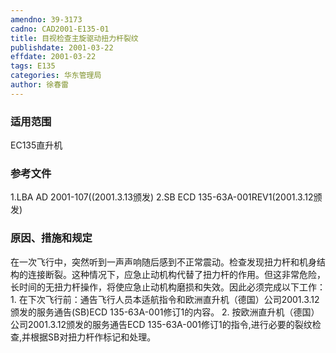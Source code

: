```yaml
---
amendno: 39-3173
cadno: CAD2001-E135-01
title: 目视检查主旋驱动扭力杆裂纹
publishdate: 2001-03-22
effdate: 2001-03-22
tags: E135
categories: 华东管理局
author: 徐春雷
---
```


### 适用范围 
EC135直升机

<!--more-->
### 参考文件
1.LBA 
AD 2001-107((2001.3.13颁发) 
2.SB
 ECD 135-63A-001REV1(2001.3.12颁发)

### 原因、措施和规定 
在一次飞行中，突然听到一声声响随后感到不正常震动。检查发现扭力杆和机身结构的连接断裂。这种情况下，应急止动机构代替了扭力杆的作用。但这非常危险，长时间的无扭力杆操作，将使应急止动机构磨损和失效。因此必须完成以下工作： 
1.
在下次飞行前：通告飞行人员本适航指令和欧洲直升机（德国）公司2001.3.12颁发的服务通告(SB)ECD 135-63A-001修订1的内容。 
2.
按欧洲直升机（德国）公司2001.3.12颁发的服务通告ECD 135-63A-001修订1的指令,进行必要的裂纹检查,并根据SB对扭力杆作标记和处理。

